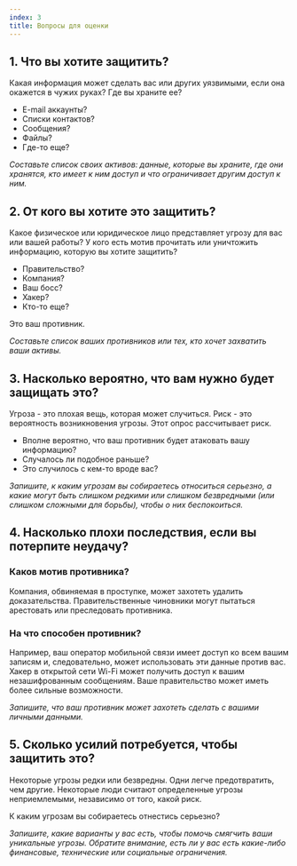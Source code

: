 ```yaml
---
index: 3
title: Вопросы для оценки
---
```

## 1. Что вы хотите защитить?

Какая информация может сделать вас или других уязвимыми, если она окажется в чужих руках? Где вы храните ее?

* E-mail аккаунты?
* Списки контактов?
* Сообщения?
* Файлы?
* Где-то еще?

*Составьте список своих активов: данные, которые вы храните, где они хранятся, кто имеет к ним доступ и что ограничивает другим доступ к ним.*

## 2. От кого вы хотите это защитить?

Какое физическое или юридическое лицо представляет угрозу для вас или вашей работы? У кого есть мотив прочитать или уничтожить информацию, которую вы хотите защитить?

* Правительство?
* Компания?
* Ваш босс?
* Хакер?
* Кто-то еще?

Это ваш противник.

*Составьте список ваших противников или тех, кто хочет захватить ваши активы.*

## 3. Насколько вероятно, что вам нужно будет защищать это?

Угроза - это плохая вещь, которая может случиться. Риск - это вероятность возникновения угрозы. Этот опрос рассчитывает риск.

* Вполне вероятно, что ваш противник будет атаковать вашу информацию?
* Случалось ли подобное раньше?
* Это случилось с кем-то вроде вас?

*Запишите, к каким угрозам вы собираетесь относиться серьезно, а какие могут быть слишком редкими или слишком безвредными (или слишком сложными для борьбы), чтобы о них беспокоиться.*

## 4. Насколько плохи последствия, если вы потерпите неудачу?

### Каков мотив противника?

Компания, обвиняемая в проступке, может захотеть удалить доказательства. Правительственные чиновники могут пытаться арестовать или преследовать противника.

### На что способен противник?

Например, ваш оператор мобильной связи имеет доступ ко всем вашим записям и, следовательно, может использовать эти данные против вас. Хакер в открытой сети Wi-Fi может получить доступ к вашим незашифрованным сообщениям. Ваше правительство может иметь более сильные возможности.

*Запишите, что ваш противник может захотеть сделать с вашими личными данными.*

## 5. Сколько усилий потребуется, чтобы защитить это?

Некоторые угрозы редки или безвредны. Одни легче предотвратить, чем другие. Некоторые люди считают определенные угрозы неприемлемыми, независимо от того, какой риск.

К каким угрозам вы собираетесь отнестись серьезно?

*Запишите, какие варианты у вас есть, чтобы помочь смягчить ваши уникальные угрозы. Обратите внимание, есть ли у вас есть какие-либо финансовые, технические или социальные ограничения.*
